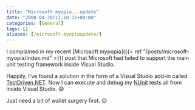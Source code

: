 ```yaml
---
title: "Microsoft myopia...update"
date: "2008-04-28T11:10:11+00:00"
categories: [General]
tags: []
aliases: [/microsoft-myopiaupdate/]
---
```


I complained in my recent [Microsoft mypopia]({{< ref "/posts/microsoft-myopia/index.md" >}}) post that Microsoft had failed to support the main unit testing framework inside Visual Studio.

Happily, I've found a solution in the form of a Visual Studio add-in called [TestDriven.NET](http://testdriven.net/). Now I can execute and debug my [NUnit](http://www.nunit.org/) tests all from inside Visual Studio. :smile:

Just need a bit of wallet surgery first. :wink:
